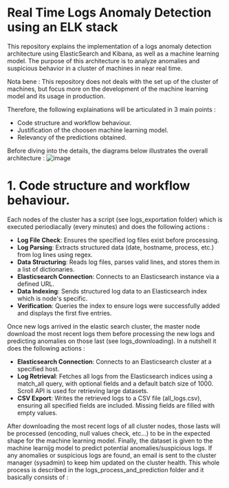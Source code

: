 # Real Time Logs Anomaly Detection using an ELK stack
This repository explains the implementation of a logs anomaly detection architecture using ElasticSearch and Kibana, as well as a machine learning model. The purpose of this architecture is to analyze anomalies and suspicious behavior in a cluster of machines in near real time.

Nota bene : This repository does not deals with the set up of the cluster of machines, but focus more on the development of the machine learning model and its usage in production. 

Therefore, the following explainations will be articulated in 3 main points : 
* Code structure and workflow behaviour.
* Justification of the choosen machine learning model.
* Relevancy of the predictions obtained.

Before diving into the details, the diagrams below illustrates the overall architecture : 
![image](https://github.com/user-attachments/assets/fbd0ca65-0769-463a-a6e7-21f3d6836c4b)


# 1. Code structure and workflow behaviour.

Each nodes of the cluster has a script (see logs_exportation folder) which is executed periodiacally (every minutes) and does the following actions :
* **Log File Check**: Ensures the specified log files exist before processing.
* **Log Parsing**: Extracts structured data (date, hostname, process, etc.) from log lines using regex.
* **Data Structuring**: Reads log files, parses valid lines, and stores them in a list of dictionaries.
* **Elasticsearch Connection**: Connects to an Elasticsearch instance via a defined URL.
* **Data Indexing**: Sends structured log data to an Elasticsearch index which is node's specific.
* **Verification**: Queries the index to ensure logs were successfully added and displays the first five entries.

Once new logs arrived in the elastic search cluster, the master node download the most recent logs them before processing the new logs and predicting anomalies on those last (see logs_downloading). In a nutshell it does the following actions : 
* **Elasticsearch Connection**: Connects to an Elasticsearch cluster at a specified host.
* **Log Retrieval**: Fetches all logs from the Elasticsearch indices using a match_all query, with optional fields and a default batch size of 1000. Scroll API is used for retrieving large datasets.
* **CSV Export**: Writes the retrieved logs to a CSV file (all_logs.csv), ensuring all specified fields are included. Missing fields are filled with empty values.

After downloading the most recent logs of all cluster nodes, those lasts will be processed (encoding, null values check, etc...) to be in the expected shape for the machine learning model. Finally, the dataset is given to the machine learnijg model to predict potential anomalies/suspicious logs. If any anomalies or suspicious logs are found, an email is sent to the cluster manager (sysadmin) to keep him updated on the cluster health. This whole process is described in the logs_process_and_prediction folder and it basically consists of : 
